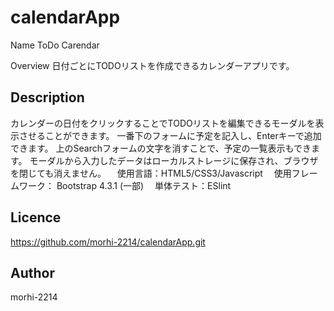 # calendarApp
Name
ToDo Carendar

Overview
日付ごとにTODOリストを作成できるカレンダーアプリです。

## Description
カレンダーの日付をクリックすることでTODOリストを編集できるモーダルを表示させることができます。
一番下のフォームに予定を記入し、Enterキーで追加できます。
上のSearchフォームの文字を消すことで、予定の一覧表示もできます。
モーダルから入力したデータはローカルストレージに保存され、ブラウザを閉じても消えません。
　使用言語：HTML5/CSS3/Javascript
　使用フレームワーク： Bootstrap 4.3.1 (一部)
　単体テスト：ESlint

## Licence
https://github.com/morhi-2214/calendarApp.git

## Author
morhi-2214
